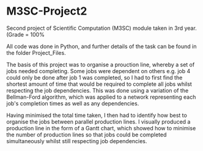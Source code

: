 # M3SC-Project2
Second project of Scientific Computation (M3SC) module taken in 3rd year. (Grade = 100%

All  code was done in Python, and further details of the task can be found in the folder Project_Files.

The basis of this project was to organise a prouction line, whereby a set of jobs needed completing. Some jobs were dependent on others e.g. job 4 could only be done after job 1 was completed, so I had to first find the shortest amount of time that would be required to complete all jobs whilst respecting the job dependencies. This was done using a variation of the Bellman-Ford algorithm, which was applied to a network representing each job's completion times as well as any dependencies.

Having minimised the total time taken, I then had to identify how best to organise the jobs between parallel production lines. I visually produced a production line in the form of a Gantt chart, which showed how to minimise the number of production lines so that jobs could be completed simultaneously whilst still respecting job dependencies.
